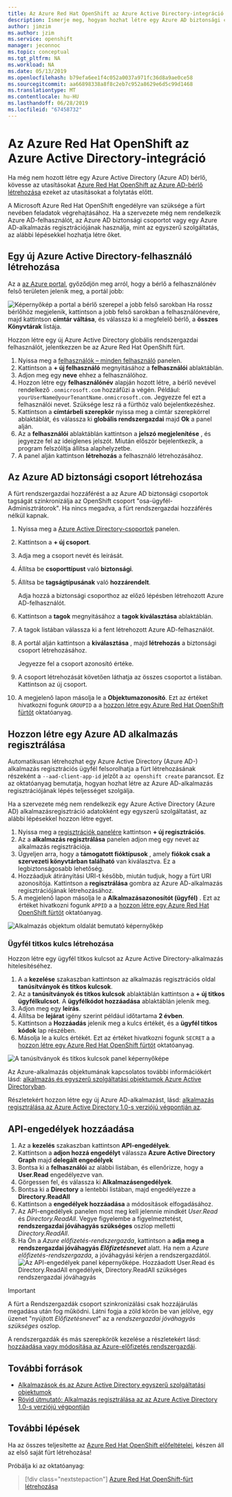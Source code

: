 ```yaml
---
title: Az Azure Red Hat OpenShift az Azure Active Directory-integráció |} A Microsoft Docs
description: Ismerje meg, hogyan hozhat létre egy Azure AD biztonsági csoport és a felhasználó a Microsoft Azure Red Hat OpenShift fürtön lévő alkalmazások teszteléséhez.
author: jimzim
ms.author: jzim
ms.service: openshift
manager: jeconnoc
ms.topic: conceptual
ms.tgt_pltfrm: NA
ms.workload: NA
ms.date: 05/13/2019
ms.openlocfilehash: b79efa6ee1f4c052a0037a971fc36d8a9ae0ce58
ms.sourcegitcommit: aa66898338a8f8c2eb7c952a8629e6d5c99d1468
ms.translationtype: MT
ms.contentlocale: hu-HU
ms.lasthandoff: 06/28/2019
ms.locfileid: "67458732"
---
```

# <a name="azure-active-directory-integration-for-azure-red-hat-openshift"></a>Az Azure Red Hat OpenShift az Azure Active Directory-integráció

Ha még nem hozott létre egy Azure Active Directory (Azure AD) bérlő, kövesse az utasításokat [Azure Red Hat OpenShift az Azure AD-bérlő létrehozása](howto-create-tenant.md) ezeket az utasításokat a folytatás előtt.

A Microsoft Azure Red Hat OpenShift engedélyre van szüksége a fürt nevében feladatok végrehajtásához. Ha a szervezete még nem rendelkezik Azure AD-felhasználót, az Azure AD biztonsági csoportot vagy egy Azure AD-alkalmazás regisztrációjának használja, mint az egyszerű szolgáltatás, az alábbi lépésekkel hozhatja létre őket.

## <a name="create-a-new-azure-active-directory-user"></a>Egy új Azure Active Directory-felhasználó létrehozása

Az a [az Azure portal](https://portal.azure.com), győződjön meg arról, hogy a bérlő a felhasználónév felső területen jelenik meg, a portál jobb:

![Képernyőkép a portal a bérlő szerepel a jobb felső sarokban](./media/howto-create-tenant/tenant-callout.png) Ha rossz bérlőhöz megjelenik, kattintson a jobb felső sarokban a felhasználónevére, majd kattintson **címtár váltása**, és válassza ki a megfelelő bérlő, a **összes Könyvtárak** listája.

Hozzon létre egy új Azure Active Directory globális rendszergazdai felhasználót, jelentkezzen be az Azure Red Hat OpenShift fürt.

1. Nyissa meg a [felhasználók – minden felhasználó](https://portal.azure.com/#blade/Microsoft_AAD_IAM/UsersManagementMenuBlade/AllUsers) panelen.
2. Kattintson a **+ új felhasználó** megnyitásához a **felhasználói** ablaktáblán.
3. Adjon meg egy **neve** ehhez a felhasználóhoz.
4. Hozzon létre egy **felhasználónév** alapján hozott létre, a bérlő nevével rendelkező `.onmicrosoft.com` hozzáfűzi a végén. Például: `yourUserName@yourTenantName.onmicrosoft.com`. Jegyezze fel ezt a felhasználói nevet. Szüksége lesz rá a fürthöz való bejelentkezéshez.
5. Kattintson a **címtárbeli szerepkör** nyissa meg a címtár szerepkörrel ablaktáblát, és válassza ki **globális rendszergazdai** majd **Ok** a panel alján.
6. Az a **felhasználói** ablaktáblán kattintson a **jelszó megjelenítése** , és jegyezze fel az ideiglenes jelszót. Miután először bejelentkezik, a program felszólítja állítsa alaphelyzetbe.
7. A panel alján kattintson **létrehozás** a felhasználó létrehozásához.

## <a name="create-an-azure-ad-security-group"></a>Az Azure AD biztonsági csoport létrehozása

A fürt rendszergazdai hozzáférést a az Azure AD biztonsági csoportok tagságát szinkronizálja az OpenShift csoport "osa-ügyfél-Adminisztrátorok". Ha nincs megadva, a fürt rendszergazdai hozzáférés nélkül kapnak.

1. Nyissa meg a [Azure Active Directory-csoportok](https://portal.azure.com/#blade/Microsoft_AAD_IAM/GroupsManagementMenuBlade/AllGroups) panelen.
2. Kattintson a **+ új csoport**.
3. Adja meg a csoport nevét és leírását.
4. Állítsa be **csoporttípust** való **biztonsági**.
5. Állítsa be **tagságtípusának** való **hozzárendelt**.

    Adja hozzá a biztonsági csoporthoz az előző lépésben létrehozott Azure AD-felhasználót.

6. Kattintson a **tagok** megnyitásához a **tagok kiválasztása** ablaktáblán.
7. A tagok listában válassza ki a fent létrehozott Azure AD-felhasználót.
8. A portál alján kattintson a **kiválasztása** , majd **létrehozás** a biztonsági csoport létrehozásához.

    Jegyezze fel a csoport azonosító értéke.

9. A csoport létrehozását követően láthatja az összes csoportot a listában. Kattintson az új csoport.
10. A megjelenő lapon másolja le a **Objektumazonosító**. Ezt az értéket hivatkozni fogunk `GROUPID` a a [hozzon létre egy Azure Red Hat OpenShift fürtöt](tutorial-create-cluster.md) oktatóanyag.

## <a name="create-an-azure-ad-app-registration"></a>Hozzon létre egy Azure AD alkalmazás regisztrálása

Automatikusan létrehozhat egy Azure Active Directory (Azure AD-) alkalmazás regisztrációs ügyfél felsorolhatja a fürt létrehozásának részeként a `--aad-client-app-id` jelzőt a `az openshift create` parancsot. Ez az oktatóanyag bemutatja, hogyan hozhat létre az Azure AD-alkalmazás regisztrációjának lépés teljességet szolgálja.

Ha a szervezete még nem rendelkezik egy Azure Active Directory (Azure AD) alkalmazásregisztráció adatokként egy egyszerű szolgáltatást, az alábbi lépésekkel hozzon létre egyet.

1. Nyissa meg a [regisztrációk panelére](https://portal.azure.com/#blade/Microsoft_AAD_IAM/ActiveDirectoryMenuBlade/RegisteredAppsPreview) kattintson **+ új regisztrációs**.
2. Az a **alkalmazás regisztrálása** panelen adjon meg egy nevet az alkalmazás regisztrációja.
3. Ügyeljen arra, hogy a **támogatott fióktípusok** , amely **fiókok csak a szervezeti könyvtárban található** van kiválasztva. Ez a legbiztonságosabb lehetőség.
4. Hozzáadjuk átirányítási URI-t később, miután tudjuk, hogy a fürt URI azonosítója. Kattintson a **regisztrálása** gombra az Azure AD-alkalmazás regisztrációjának létrehozásához.
5. A megjelenő lapon másolja le a **Alkalmazásazonosítót (ügyfél)** . Ezt az értéket hivatkozni fogunk `APPID` a a [hozzon létre egy Azure Red Hat OpenShift fürtöt](tutorial-create-cluster.md) oktatóanyag.

![Alkalmazás objektum oldalát bemutató képernyőkép](./media/howto-create-tenant/get-app-id.png)

### <a name="create-a-client-secret"></a>Ügyfél titkos kulcs létrehozása

Hozzon létre egy ügyfél titkos kulcsot az Azure Active Directory-alkalmazás hitelesítéséhez.

1. A a **kezelése** szakaszban kattintson az alkalmazás regisztrációs oldal **tanúsítványok és titkos kulcsok**.
2. Az a **tanúsítványok és titkos kulcsok** ablaktáblán kattintson a **+ új titkos ügyfélkulcsot**.  A **ügyfélkódot hozzáadása** ablaktáblán jelenik meg.
3. Adjon meg egy **leírás**.
4. Állítsa be **lejárat** igény szerint például időtartama **2 évben**.
5. Kattintson a **Hozzáadás** jelenik meg a kulcs értékét, és a **ügyfél titkos kódok** lap részében.
6. Másolja le a kulcs értékét. Ezt az értéket hivatkozni fogunk `SECRET` a a [hozzon létre egy Azure Red Hat OpenShift fürtöt](tutorial-create-cluster.md) oktatóanyag.

![A tanúsítványok és titkos kulcsok panel képernyőképe](./media/howto-create-tenant/create-key.png)

Az Azure-alkalmazás objektumának kapcsolatos további információkért lásd: [alkalmazás és egyszerű szolgáltatási objektumok Azure Active Directoryban](https://docs.microsoft.com/azure/active-directory/develop/app-objects-and-service-principals).

Részletekért hozzon létre egy új Azure AD-alkalmazást, lásd: [alkalmazás regisztrálása az Azure Active Directory 1.0-s verziójú végpontján az](https://docs.microsoft.com/azure/active-directory/develop/quickstart-v1-add-azure-ad-app).

## <a name="add-api-permissions"></a>API-engedélyek hozzáadása

1. Az a **kezelés** szakaszban kattintson **API-engedélyek**.
2. Kattintson a **adjon hozzá engedélyt** válassza **Azure Active Directory Graph** majd **delegált engedélyek**
3. Bontsa ki a **felhasználói** az alábbi listában, és ellenőrizze, hogy a **User.Read** engedélyezve van.
4. Görgessen fel, és válassza ki **Alkalmazásengedélyek**.
5. Bontsa ki a **Directory** a lentebbi listában, majd engedélyezze a **Directory.ReadAll**
6. Kattintson a **engedélyek hozzáadása** a módosítások elfogadásához.
7. Az API-engedélyek panelen most meg kell jelennie mindkét *User.Read* és *Directory.ReadAll*. Vegye figyelembe a figyelmeztetést, **rendszergazdai jóváhagyás szükséges** oszlop melletti *Directory.ReadAll*.
8. Ha Ön a *Azure előfizetés-rendszergazda*, kattintson a **adja meg a rendszergazdai jóváhagyás *Előfizetésnevet***  alatt. Ha nem a *Azure előfizetés-rendszergazda*, a jóváhagyási kérjen a rendszergazdától.
![Az API-engedélyek panel képernyőképe. Hozzáadott User.Read és Directory.ReadAll engedélyek, Directory.ReadAll szükséges rendszergazdai jóváhagyás](./media/howto-aad-app-configuration/permissions-required.png)

> [!IMPORTANT]
> A fürt a Rendszergazdák csoport szinkronizálási csak hozzájárulás megadása után fog működni. Látni fogja a zöld körön be van jelölve, egy üzenet "nyújtott *Előfizetésnevet*" az a *rendszergazdai jóváhagyás szükséges* oszlop.

A rendszergazdák és más szerepkörök kezelése a részletekért lásd: [hozzáadása vagy módosítása az Azure-előfizetés rendszergazdái](https://docs.microsoft.com/azure/billing/billing-add-change-azure-subscription-administrator).

## <a name="resources"></a>További források

* [Alkalmazások és az Azure Active Directory egyszerű szolgáltatási objektumok](https://docs.microsoft.com/azure/active-directory/develop/app-objects-and-service-principals)
* [Rövid útmutató: Alkalmazás regisztrálása az az Azure Active Directory 1.0-s verziójú végpontján](https://docs.microsoft.com/azure/active-directory/develop/quickstart-v1-add-azure-ad-app)

## <a name="next-steps"></a>További lépések

Ha az összes teljesítette az [Azure Red Hat OpenShift előfeltételei](howto-setup-environment.md), készen áll az első saját fürt létrehozása!

Próbálja ki az oktatóanyag:
> [!div class="nextstepaction"]
> [Azure Red Hat OpenShift-fürt létrehozása](tutorial-create-cluster.md)
